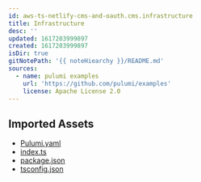 ```yaml
---
id: aws-ts-netlify-cms-and-oauth.cms.infrastructure
title: Infrastructure
desc: ''
updated: 1617203999897
created: 1617203999897
isDir: true
gitNotePath: '{{ noteHiearchy }}/README.md'
sources:
  - name: pulumi examples
    url: 'https://github.com/pulumi/examples'
    license: Apache License 2.0
---
```

## Imported Assets

- [Pulumi.yaml](/assets/pulumi.yaml)
- [index.ts](/assets/index.ts)
- [package.json](/assets/package.json)
- [tsconfig.json](/assets/tsconfig.json)


